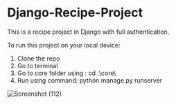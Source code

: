 # Django-Recipe-Project

This is a recipe project in Django with full authentication. 

To run this project on your local device:

1) Clone the repo
2) Go to terminal 
3) Go to core folder using : cd .\core\
4) Run using command: python manage.py runserver

![Screenshot (112)](https://github.com/avnigoyal25/Django-Recipe-Project/assets/91952706/3c1c4e68-9e8f-432c-ae4a-71fded88f375)
